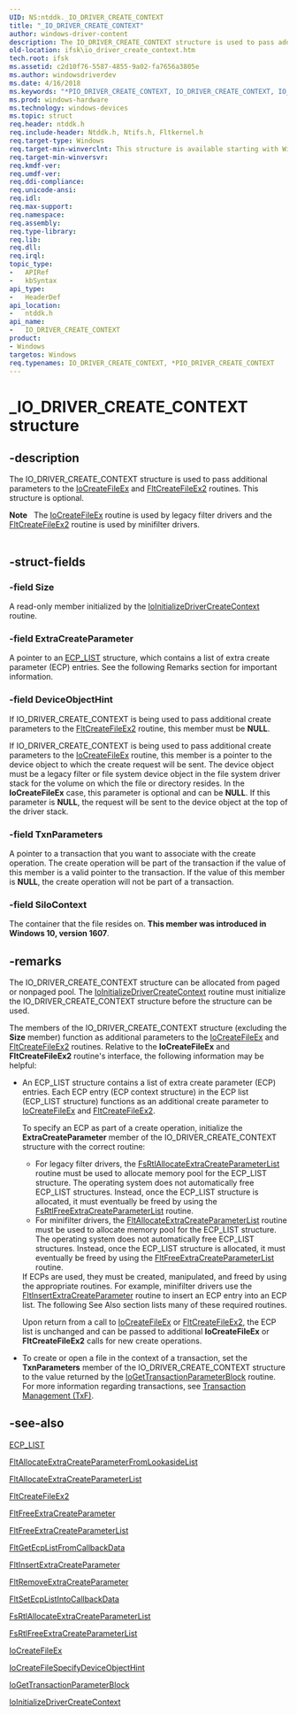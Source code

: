 ```yaml
---
UID: NS:ntddk._IO_DRIVER_CREATE_CONTEXT
title: "_IO_DRIVER_CREATE_CONTEXT"
author: windows-driver-content
description: The IO_DRIVER_CREATE_CONTEXT structure is used to pass additional parameters to the IoCreateFileEx and FltCreateFileEx2 routines.
old-location: ifsk\io_driver_create_context.htm
tech.root: ifsk
ms.assetid: c2d10f76-5587-4855-9a02-fa7656a3805e
ms.author: windowsdriverdev
ms.date: 4/16/2018
ms.keywords: "*PIO_DRIVER_CREATE_CONTEXT, IO_DRIVER_CREATE_CONTEXT, IO_DRIVER_CREATE_CONTEXT structure [Installable File System Drivers], PIO_DRIVER_CREATE_CONTEXT, PIO_DRIVER_CREATE_CONTEXT structure pointer [Installable File System Drivers], _IO_DRIVER_CREATE_CONTEXT, fileinformationstructures_d5939ca3-7c95-4788-bec9-b2d4cc7dd45b.xml, ifsk.io_driver_create_context, ntddk/IO_DRIVER_CREATE_CONTEXT, ntddk/PIO_DRIVER_CREATE_CONTEXT"
ms.prod: windows-hardware
ms.technology: windows-devices
ms.topic: struct
req.header: ntddk.h
req.include-header: Ntddk.h, Ntifs.h, Fltkernel.h
req.target-type: Windows
req.target-min-winverclnt: This structure is available starting with Windows Vista.
req.target-min-winversvr: 
req.kmdf-ver: 
req.umdf-ver: 
req.ddi-compliance: 
req.unicode-ansi: 
req.idl: 
req.max-support: 
req.namespace: 
req.assembly: 
req.type-library: 
req.lib: 
req.dll: 
req.irql: 
topic_type:
-	APIRef
-	kbSyntax
api_type:
-	HeaderDef
api_location:
-	ntddk.h
api_name:
-	IO_DRIVER_CREATE_CONTEXT
product:
- Windows
targetos: Windows
req.typenames: IO_DRIVER_CREATE_CONTEXT, *PIO_DRIVER_CREATE_CONTEXT
---
```


# _IO_DRIVER_CREATE_CONTEXT structure


## -description


The IO_DRIVER_CREATE_CONTEXT structure is used to pass additional parameters to the <a href="https://msdn.microsoft.com/library/windows/hardware/ff548283">IoCreateFileEx</a> and <a href="https://msdn.microsoft.com/library/windows/hardware/ff541939">FltCreateFileEx2</a> routines. This structure is optional.
<div class="alert"><b>Note</b>    The <a href="https://msdn.microsoft.com/library/windows/hardware/ff548283">IoCreateFileEx</a> routine is used by legacy filter drivers and the <a href="https://msdn.microsoft.com/library/windows/hardware/ff541939">FltCreateFileEx2</a> routine is used by minifilter drivers.</div><div> </div>

## -struct-fields




### -field Size

A read-only member initialized by the <a href="https://msdn.microsoft.com/library/windows/hardware/ff548419">IoInitializeDriverCreateContext</a> routine.


### -field ExtraCreateParameter

A pointer to an <a href="https://msdn.microsoft.com/library/windows/hardware/ff540148">ECP_LIST</a> structure, which contains a list of extra create parameter (ECP) entries.  See the following Remarks section for important information.


### -field DeviceObjectHint

If IO_DRIVER_CREATE_CONTEXT is being used to pass additional create parameters to the <a href="https://msdn.microsoft.com/library/windows/hardware/ff541939">FltCreateFileEx2</a> routine, this member must be <b>NULL</b>.

If IO_DRIVER_CREATE_CONTEXT is being used to pass additional create parameters to the <a href="https://msdn.microsoft.com/library/windows/hardware/ff548283">IoCreateFileEx</a> routine, this member is a pointer to the device object to which the create request will be sent. The device object must be a legacy filter or file system device object in the file system driver stack for the volume on which the file or directory resides. In the <b>IoCreateFileEx</b> case, this parameter is optional and can be <b>NULL</b>. If this parameter is <b>NULL</b>, the request will be sent to the device object at the top of the driver stack.


### -field TxnParameters

A pointer to a transaction that you want to associate with the create operation. The create operation will be part of the transaction if the value of this member is a valid pointer to the transaction. If the value of this member is <b>NULL</b>, the create operation will not be part of a transaction.


### -field SiloContext

The container that the file resides on. <b>This member was introduced in Windows 10, version 1607</b>.


## -remarks



The IO_DRIVER_CREATE_CONTEXT structure can be allocated from paged or nonpaged pool. The <a href="https://msdn.microsoft.com/library/windows/hardware/ff548419">IoInitializeDriverCreateContext</a> routine must initialize the IO_DRIVER_CREATE_CONTEXT structure before the structure can be used. 

The members of the IO_DRIVER_CREATE_CONTEXT structure (excluding the <b>Size</b> member) function as additional parameters to the <a href="https://msdn.microsoft.com/library/windows/hardware/ff548283">IoCreateFileEx</a> and <a href="https://msdn.microsoft.com/library/windows/hardware/ff541939">FltCreateFileEx2</a> routines.  Relative to the <b>IoCreateFileEx</b> and <b>FltCreateFileEx2</b> routine's interface, the following information may be helpful:

<ul>
<li>
An ECP_LIST structure contains a list of extra create parameter (ECP) entries.  Each ECP entry (ECP context structure) in the ECP list (ECP_LIST structure) functions as an additional create parameter to <a href="https://msdn.microsoft.com/library/windows/hardware/ff548283">IoCreateFileEx</a> and <a href="https://msdn.microsoft.com/library/windows/hardware/ff541939">FltCreateFileEx2</a>.

To specify an ECP as part of a create operation, initialize the <b>ExtraCreateParameter</b> member of the IO_DRIVER_CREATE_CONTEXT structure with the correct routine:

<ul>
<li> For legacy filter drivers, the <a href="https://msdn.microsoft.com/library/windows/hardware/ff545632">FsRtlAllocateExtraCreateParameterList</a> routine must be used to allocate memory pool for the ECP_LIST structure.  The operating system does not automatically free ECP_LIST structures. Instead, once the ECP_LIST structure is allocated, it must eventually be freed by using the <a href="https://msdn.microsoft.com/library/windows/hardware/ff546005">FsRtlFreeExtraCreateParameterList</a> routine.</li>
<li> For minifilter drivers, the <a href="https://msdn.microsoft.com/library/windows/hardware/ff541741">FltAllocateExtraCreateParameterList</a> routine must be used to allocate memory pool for the ECP_LIST structure.  The operating system does not automatically free ECP_LIST structures. Instead, once the ECP_LIST structure is allocated, it must eventually be freed by using the <a href="https://msdn.microsoft.com/library/windows/hardware/ff542964">FltFreeExtraCreateParameterList</a> routine.</li>
</ul>
If ECPs are used, they must be created, manipulated, and freed by using the appropriate routines.  For example, minifilter drivers use the <a href="https://msdn.microsoft.com/library/windows/hardware/ff543305">FltInsertExtraCreateParameter</a> routine to insert an ECP entry into an ECP list.  The following See Also section lists many of these required routines.

Upon return from a call to <a href="https://msdn.microsoft.com/library/windows/hardware/ff548283">IoCreateFileEx</a> or <a href="https://msdn.microsoft.com/library/windows/hardware/ff541939">FltCreateFileEx2</a>, the ECP list is unchanged and can be passed to additional <b>IoCreateFileEx</b> or <b>FltCreateFileEx2</b> calls for new create operations.

</li>
<li>
 To create or open a file in the context of a transaction, set the <b>TxnParameters</b> member of the IO_DRIVER_CREATE_CONTEXT structure to the value returned by the <a href="https://msdn.microsoft.com/library/windows/hardware/ff548412">IoGetTransactionParameterBlock</a> routine.  For more information regarding transactions, see <a href="http://go.microsoft.com/fwlink/p/?linkid=66161">Transaction Management (TxF)</a>.

</li>
</ul>



## -see-also




<a href="https://msdn.microsoft.com/library/windows/hardware/ff540148">ECP_LIST</a>



<a href="https://msdn.microsoft.com/library/windows/hardware/ff541734">FltAllocateExtraCreateParameterFromLookasideList</a>



<a href="https://msdn.microsoft.com/library/windows/hardware/ff541741">FltAllocateExtraCreateParameterList</a>



<a href="https://msdn.microsoft.com/library/windows/hardware/ff541939">FltCreateFileEx2</a>



<a href="https://msdn.microsoft.com/library/windows/hardware/ff542957">FltFreeExtraCreateParameter</a>



<a href="https://msdn.microsoft.com/library/windows/hardware/ff542964">FltFreeExtraCreateParameterList</a>



<a href="https://msdn.microsoft.com/library/windows/hardware/ff543016">FltGetEcpListFromCallbackData</a>



<a href="https://msdn.microsoft.com/library/windows/hardware/ff543305">FltInsertExtraCreateParameter</a>



<a href="https://msdn.microsoft.com/library/windows/hardware/ff544339">FltRemoveExtraCreateParameter</a>



<a href="https://msdn.microsoft.com/library/windows/hardware/ff544510">FltSetEcpListIntoCallbackData</a>



<a href="https://msdn.microsoft.com/library/windows/hardware/ff545632">FsRtlAllocateExtraCreateParameterList</a>



<a href="https://msdn.microsoft.com/library/windows/hardware/ff546005">FsRtlFreeExtraCreateParameterList</a>



<a href="https://msdn.microsoft.com/library/windows/hardware/ff548283">IoCreateFileEx</a>



<a href="https://msdn.microsoft.com/library/windows/hardware/ff548289">IoCreateFileSpecifyDeviceObjectHint</a>



<a href="https://msdn.microsoft.com/library/windows/hardware/ff548412">IoGetTransactionParameterBlock</a>



<a href="https://msdn.microsoft.com/library/windows/hardware/ff548419">IoInitializeDriverCreateContext</a>
 

 

